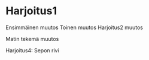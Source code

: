 ﻿# Harjoitus1
Ensimmäinen muutos
Toinen muutos
Harjoitus2 muutos

Matin tekemä muutos

Harjoitus4: Sepon rivi